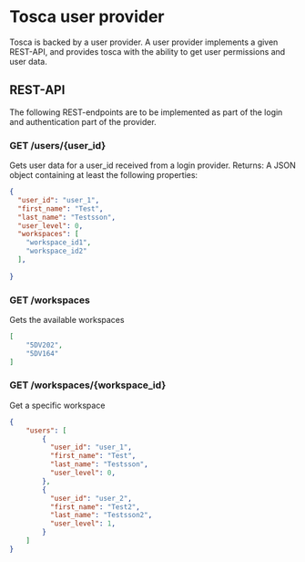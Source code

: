 # Tosca user provider

Tosca is backed by a user provider. A user provider implements
a given REST-API, and provides tosca with the ability to get user permissions
and user data. 


## REST-API
The following REST-endpoints are to be implemented as part of the login and
authentication part of the provider.

### GET /users/{user\_id}
Gets user data for a user\_id received from a login provider.
Returns: A JSON object containing at least the following properties:
```json
{ 
  "user_id": "user_1",
  "first_name": "Test",
  "last_name": "Testsson",
  "user_level": 0,
  "workspaces": [
    "workspace_id1",
    "workspace_id2"
  ],
      
}
```

### GET /workspaces
Gets the available workspaces
```json
[ 
    "5DV202",
    "5DV164"
]
```

### GET /workspaces/{workspace\_id}
Get a specific workspace

```json
{
    "users": [
        { 
          "user_id": "user_1",
          "first_name": "Test",
          "last_name": "Testsson",
          "user_level": 0,
        },
        { 
          "user_id": "user_2",
          "first_name": "Test2",
          "last_name": "Testsson2",
          "user_level": 1,
        }
    ]
}
```
